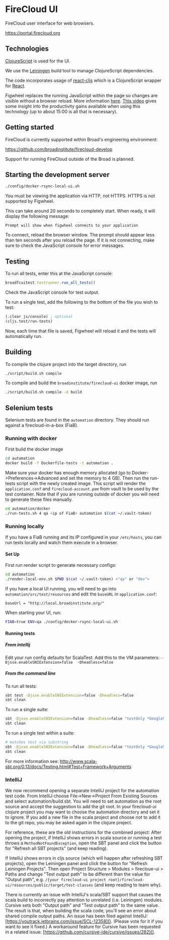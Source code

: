 # FireCloud UI

FireCloud user interface for web browsers.

https://portal.firecloud.org

## Technologies

[ClojureScript](https://github.com/clojure/clojurescript) is used for the UI.

We use the [Leiningen](http://leiningen.org/) build tool to manage ClojureScript dependencies.

The code incorporates usage of [react-cljs](https://github.com/dmohs/react-cljs) which is a ClojureScript wrapper for [React](https://facebook.github.io/react/).

Figwheel replaces the running JavaScript within the page so changes are visible without a browser reload. More information [here](https://github.com/bhauman/lein-figwheel). [This video](https://www.youtube.com/watch?v=j-kj2qwJa_E) gives some insight into the productivity gains available when using this technology (up to about 15:00 is all that is necessary).

## Getting started

FireCloud is currently supported within Broad's engineering environment:

https://github.com/broadinstitute/firecloud-develop

Support for running FireCloud outside of the Broad is planned.

## Starting the development server

```bash
./config/docker-rsync-local-ui.sh
```

You must be viewing the application via HTTP, not HTTPS. HTTPS is not supported by Figwheel.

This can take around 20 seconds to completely start. When ready, it will display the following message:

```
Prompt will show when figwheel connects to your application
```

To connect, reload the browser window. The prompt should appear less than ten seconds after you reload the page. If it is not connecting, make sure to check the JavaScript console for error messages.

## Testing

To run all tests, enter this at the JavaScript console:

```javascript
broadfcuitest.testrunner.run_all_tests()
```

Check the JavaScript console for test output.

To run a single test, add the following to the bottom of the file you wish to test:

```clojure
(.clear js/console) ; optional
(cljs.test/run-tests)
```

Now, each time that file is saved, Figwheel will reload it and the tests will automatically run.

## Building

To compile the clojure project into the target directory, run 

```bash
./script/build.sh compile
```

To compile and build the `broadinstitute/firecloud-ui` docker image, run

```bash
./script/build.sh compile -d build
```

## Selenium tests

Selenium tests are found in the `automation` directory.  They should run against a firecloud-in-a-box (FiaB).

### Running with docker

First build the docker image

```bash
cd automation
docker build -f Dockerfile-tests -t automation .
```

Make sure your docker has enough memory allocated (go to Docker->Preferences->Advanced and set the memory to 4 GB). Then run the run-tests script with the newly created image. This script will render the `application.conf` and `firecloud-account.pem` from vault to be used by the test container.  Note that if you are running outside of docker you will need to generate these files manually.

```bash
cd automation/docker
./run-tests.sh 4 qa <ip of FiaB> automation $(cat ~/.vault-token)
```

### Running locally

If you have a FiaB running and its IP configured in your `/etc/hosts`, you can run tests locally and watch them execute in a browser.

#### Set Up

First run render script to generate necessary configs:

```bash
cd automation
./render-local-env.sh $PWD $(cat ~/.vault-token) <"qa" or "dev">
```


If you have a local UI running, you will need to go into `automation/src/test/resources` and edit the `baseURL` in `application.conf`:

```
baseUrl = "http://local.broadinstitute.org/"
```


When starting your UI, run:

```bash
FIAB=true ENV=qa ./config/docker-rsync-local-ui.sh
```


#### Running tests

##### From intellij

Edit your run config defaults for ScalaTest.
Add this to the VM parameters: `-Djsse.enableSNIExtension=false  -Dheadless=false`

##### From the command line

To run all tests:

```bash
sbt test -Djsse.enableSNIExtension=false -Dheadless=false
sbt clean
```

To run a single suite:

```bash
sbt -Djsse.enableSNIExtension=false -Dheadless=false "testOnly *GoogleSpec"
sbt clean
```

To run a single test within a suite:

```bash
# matches test via substring
sbt -Djsse.enableSNIExtension=false -Dheadless=false "testOnly *GoogleSpec -- -z \"have a search field\""
sbt clean
```

For more information see: http://www.scala-sbt.org/0.13/docs/Testing.html#Test+Framework+Arguments


### IntelliJ
We now recommend opening a separate IntelliJ project for the automation test code. From 
IntelliJ choose File->New->Project From Existing Sources and select automation/build.sbt.
You will need to set automation as the root source and accept the suggestion to add the 
git root. In your firecloud-ui clojure project you may want to choose the automation 
directory and set it to ignore. If you add a new file in the scala project and choose 
not to add it to the git repo, you may be asked again in the clojure project.

For reference, these are the old instructions for the combined project:
After opening the project, if IntelliJ shows errors in scala source or running a test
throws a `MethodNotFoundException`, open the SBT panel and click the button for "Refresh
all SBT projects" (and keep reading).

If IntelliJ shows errors in cljs source (which will happen after refreshing SBT projects),
open the Leiningen panel and click the button for "Refresh Leiningen Projects". Then open
Project Structure > Modules > firecloue-ui > Paths and change "Test output path" to be
different than the value for "Output path", e.g.
`/{your firecloud-ui project root}/firecloud-ui/resources/public/target/test-classes`
(and keep reading to learn why).

There is currently an issue with IntelliJ's scala/SBT support that causes the scala build
to incorrectly pay attention to unrelated (i.e. Leiningen) modules. Cursive sets both
"Output path" and "Test output path" to the same value. The result is that, when building
the scala code, you'll see an error about shared compile output paths. An issue has been
filed against IntelliJ: [https://youtrack.jetbrains.com/issue/SCL-12358](). (Please vote for
it if you want to see it fixed.) A workaround feature for Cursive has been requested in a
related issue: [https://github.com/cursive-ide/cursive/issues/282]().
